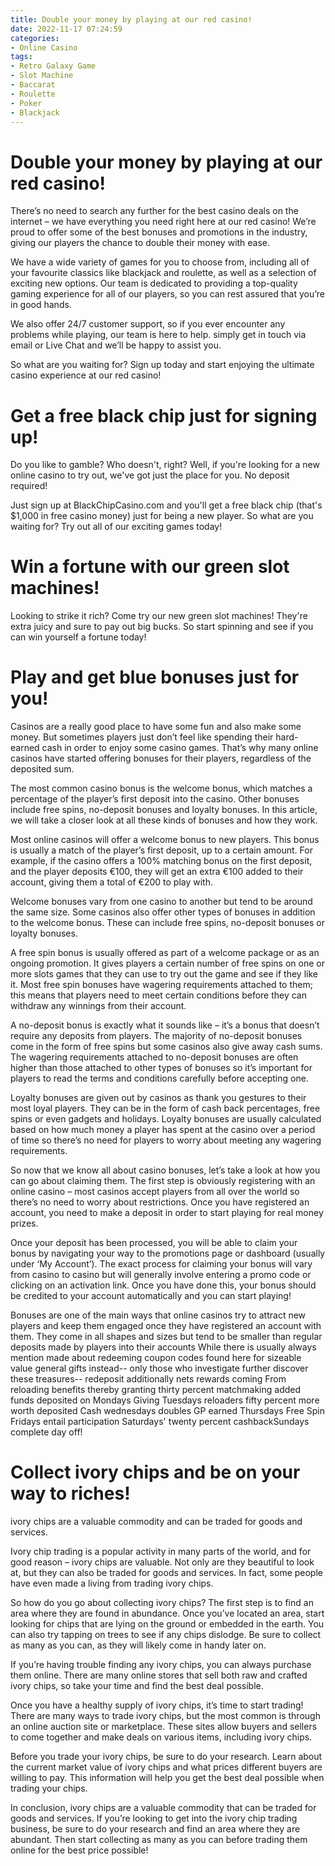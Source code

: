```yaml
---
title: Double your money by playing at our red casino!
date: 2022-11-17 07:24:59
categories:
- Online Casino
tags:
- Retro Galaxy Game
- Slot Machine
- Baccarat
- Roulette
- Poker
- Blackjack
---
```



#  Double your money by playing at our red casino!

There’s no need to search any further for the best casino deals on the internet – we have everything you need right here at our red casino! We’re proud to offer some of the best bonuses and promotions in the industry, giving our players the chance to double their money with ease.

We have a wide variety of games for you to choose from, including all of your favourite classics like blackjack and roulette, as well as a selection of exciting new options. Our team is dedicated to providing a top-quality gaming experience for all of our players, so you can rest assured that you’re in good hands.

We also offer 24/7 customer support, so if you ever encounter any problems while playing, our team is here to help. simply get in touch via email or Live Chat and we’ll be happy to assist you.

So what are you waiting for? Sign up today and start enjoying the ultimate casino experience at our red casino!

#  Get a free black chip just for signing up!

Do you like to gamble? Who doesn't, right? Well, if you're looking for a new online casino to try out, we've got just the place for you. No deposit required!

Just sign up at BlackChipCasino.com and you'll get a free black chip (that's $1,000 in free casino money) just for being a new player. So what are you waiting for? Try out all of our exciting games today!

#  Win a fortune with our green slot machines!

Looking to strike it rich? Come try our new green slot machines! They're extra juicy and sure to pay out big bucks. So start spinning and see if you can win yourself a fortune today!

#  Play and get blue bonuses just for you!

Casinos are a really good place to have some fun and also make some money. But sometimes players just don’t feel like spending their hard-earned cash in order to enjoy some casino games. That’s why many online casinos have started offering bonuses for their players, regardless of the deposited sum. 

The most common casino bonus is the welcome bonus, which matches a percentage of the player’s first deposit into the casino. Other bonuses include free spins, no-deposit bonuses and loyalty bonuses. In this article, we will take a closer look at all these kinds of bonuses and how they work. 

Most online casinos will offer a welcome bonus to new players. This bonus is usually a match of the player’s first deposit, up to a certain amount. For example, if the casino offers a 100% matching bonus on the first deposit, and the player deposits €100, they will get an extra €100 added to their account, giving them a total of €200 to play with. 

Welcome bonuses vary from one casino to another but tend to be around the same size. Some casinos also offer other types of bonuses in addition to the welcome bonus. These can include free spins, no-deposit bonuses or loyalty bonuses. 

A free spin bonus is usually offered as part of a welcome package or as an ongoing promotion. It gives players a certain number of free spins on one or more slots games that they can use to try out the game and see if they like it. Most free spin bonuses have wagering requirements attached to them; this means that players need to meet certain conditions before they can withdraw any winnings from their account. 

A no-deposit bonus is exactly what it sounds like – it’s a bonus that doesn’t require any deposits from players. The majority of no-deposit bonuses come in the form of free spins but some casinos also give away cash sums. The wagering requirements attached to no-deposit bonuses are often higher than those attached to other types of bonuses so it’s important for players to read the terms and conditions carefully before accepting one. 

Loyalty bonuses are given out by casinos as thank you gestures to their most loyal players. They can be in the form of cash back percentages, free spins or even gadgets and holidays. Loyalty bonuses are usually calculated based on how much money a player has spent at the casino over a period of time so there’s no need for players to worry about meeting any wagering requirements. 

So now that we know all about casino bonuses, let’s take a look at how you can go about claiming them. The first step is obviously registering with an online casino – most casinos accept players from all over the world so there’s no need to worry about restrictions. Once you have registered an account, you need to make a deposit in order to start playing for real money prizes. 

Once your deposit has been processed, you will be able to claim your bonus by navigating your way to the promotions page or dashboard (usually under ‘My Account’). The exact process for claiming your bonus will vary from casino to casino but will generally involve entering a promo code or clicking on an activation link. Once you have done this, your bonus should be credited to your account automatically and you can start playing! 


Bonuses are one of the main ways that online casinos try to attract new players and keep them engaged once they have registered an account with them. They come in all shapes and sizes but tend to be smaller than regular deposits made by players into their accounts While there is usually always mention made about redeeming coupon codes found here for sizeable value general gifts instead-- only those who investigate further discover these treasures-- redeposit additionally nets rewards coming From reloading benefits thereby granting thirty percent matchmaking added funds deposited on Mondays Giving Tuesdays reloaders fifty percent more worth deposited Cash wednesdays doubles GP earned Thursdays Free Spin Fridays entail participation Saturdays' twenty percent cashbackSundays complete day off!

#  Collect ivory chips and be on your way to riches!

 ivory chips are a valuable commodity and can be traded for goods and services.

Ivory chip trading is a popular activity in many parts of the world, and for good reason – ivory chips are valuable. Not only are they beautiful to look at, but they can also be traded for goods and services. In fact, some people have even made a living from trading ivory chips.

So how do you go about collecting ivory chips? The first step is to find an area where they are found in abundance. Once you’ve located an area, start looking for chips that are lying on the ground or embedded in the earth. You can also try tapping on trees to see if any chips dislodge. Be sure to collect as many as you can, as they will likely come in handy later on.

If you’re having trouble finding any ivory chips, you can always purchase them online. There are many online stores that sell both raw and crafted ivory chips, so take your time and find the best deal possible.

Once you have a healthy supply of ivory chips, it’s time to start trading! There are many ways to trade ivory chips, but the most common is through an online auction site or marketplace. These sites allow buyers and sellers to come together and make deals on various items, including ivory chips.

Before you trade your ivory chips, be sure to do your research. Learn about the current market value of ivory chips and what prices different buyers are willing to pay. This information will help you get the best deal possible when trading your chips.

In conclusion, ivory chips are a valuable commodity that can be traded for goods and services. If you’re looking to get into the ivory chip trading business, be sure to do your research and find an area where they are abundant. Then start collecting as many as you can before trading them online for the best price possible!